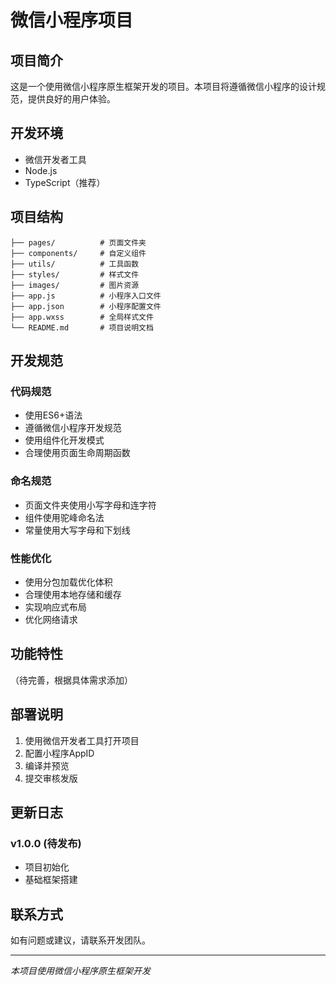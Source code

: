 # 微信小程序项目

## 项目简介

这是一个使用微信小程序原生框架开发的项目。本项目将遵循微信小程序的设计规范，提供良好的用户体验。

## 开发环境

- 微信开发者工具
- Node.js
- TypeScript（推荐）

## 项目结构

```
├── pages/          # 页面文件夹
├── components/     # 自定义组件
├── utils/          # 工具函数
├── styles/         # 样式文件
├── images/         # 图片资源
├── app.js          # 小程序入口文件
├── app.json        # 小程序配置文件
├── app.wxss        # 全局样式文件
└── README.md       # 项目说明文档
```

## 开发规范

### 代码规范
- 使用ES6+语法
- 遵循微信小程序开发规范
- 使用组件化开发模式
- 合理使用页面生命周期函数

### 命名规范
- 页面文件夹使用小写字母和连字符
- 组件使用驼峰命名法
- 常量使用大写字母和下划线

### 性能优化
- 使用分包加载优化体积
- 合理使用本地存储和缓存
- 实现响应式布局
- 优化网络请求

## 功能特性

（待完善，根据具体需求添加）

## 部署说明

1. 使用微信开发者工具打开项目
2. 配置小程序AppID
3. 编译并预览
4. 提交审核发版

## 更新日志

### v1.0.0 (待发布)
- 项目初始化
- 基础框架搭建

## 联系方式

如有问题或建议，请联系开发团队。

---

*本项目使用微信小程序原生框架开发* 